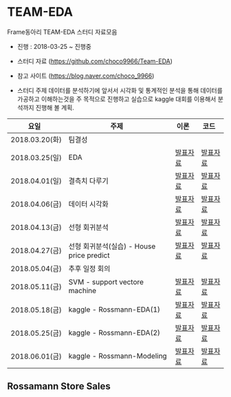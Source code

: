 # TEAM-EDA
Frame동아리 TEAM-EDA 스터디 자료모음
- 진행 : 2018-03-25 ~ 진행중

* 스터디 자료 (https://github.com/choco9966/Team-EDA)
* 참고 사이트 (https://blog.naver.com/choco_9966)

* 스터디 주제
데이터를 분석하기에 앞서서 시각화 및 통계적인 분석을 통해 데이터를 가공하고 이해하는것을 주 목적으로 진행하고 실습으로 kaggle 대회를 이용해서 분석까지 진행해 볼 계획.


|요일   |주제   |이론   |코드   |
|---|---|---|---|
|2018.03.20(화)|팀결성|
|2018.03.25(일)|EDA|[발표자료](https://blog.naver.com/choco_9966/221236770723)|[발표자료](https://blog.naver.com/choco_9966/221236770723)
|2018.04.01(일)|결측치 다루기|[발표자료](https://blog.naver.com/choco_9966/221241322294)|[발표자료](https://blog.naver.com/choco_9966/221236770723)
|2018.04.06(금)|데이터 시각화|[발표자료](https://blog.naver.com/choco_9966/221241322294)|[발표자료](https://blog.naver.com/choco_9966/221236770723)
|2018.04.13(금)|선형 회귀분석|[발표자료](https://blog.naver.com/choco_9966/221241322294)|[발표자료](https://blog.naver.com/choco_9966/221236770723)
|2018.04.27(금)|선형 회귀분석(실습) - House price predict|[발표자료](https://blog.naver.com/choco_9966/221253617024)|[발표자료](https://blog.naver.com/choco_9966/221236770723)
|2018.05.04(금)|추후 일정 회의||
|2018.05.11(금)|SVM - support vectore machine|[발표자료](https://blog.naver.com/choco_9966/221236770723)|[발표자료](https://blog.naver.com/choco_9966/221236770723)
|2018.05.18(금)|kaggle - Rossmann-EDA(1)|[발표자료](https://blog.naver.com/choco_9966/221236770723)|[발표자료](https://blog.naver.com/choco_9966/221236770723)
|2018.05.25(금)|kaggle - Rossmann-EDA(2)|[발표자료](https://blog.naver.com/choco_9966/221236770723)|[발표자료](https://blog.naver.com/choco_9966/221236770723)
|2018.06.01(금)|kaggle - Rossmann-Modeling|[발표자료](https://blog.naver.com/choco_9966/221236770723)|[발표자료](https://blog.naver.com/choco_9966/221236770723)

## Rossamann Store Sales
